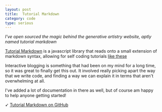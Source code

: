 ```yaml
---
layout: post
title:  Tutorial Markdown
category: code
type: serious
---
```


*I've open sourced the magic behind the generative artistry website, aptly named tutorial markdown*

[Tutorial Markdown](https://github.com/tholman/tutorial-markdown) is a javascript library that reads onto a small extension of markdown syntax, allowing for self coding tutorials [like these](https://generativeartistry.com)

Interactive blogging is something that had been on my mind for a long time, so it was great to finally get this out. It involved really picking apart the way that we write code, and finding a way we can explain it in terms that aren't overwhelming at all.

I've added a lot of documentation in there as well, but of course am happy to help anyone getting started!

➶ [Tutorial Markdown on GitHub](https://github.com/tholman/tutorial-markdown)